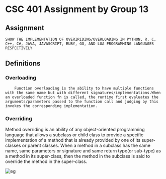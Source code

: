 # CSC 401 Assignment by Group 13 

## Assignment
    SHOW THE IMPLEMENTATION OF OVERIRIDING/OVERLOADING IN PYTHON, R, C, C++, C#, JAVA, JAVASCRIPT, RUBY, GO, AND LUA PROGRAMMING LANGUAGES RESPECTIVELY


## Definitions

### Overloading
```
    Function overloading is the ability to have multiple functions with the same name but with different signatures/implementations.When an overloaded function fn is called, the runtime first evaluates the arguments/parameters passed to the function call and judging by this invokes the corresponding implementation.
```

### Overriding
Method overriding is an ability of any object-oriented programming language that allows 
a subclass or child class to provide a specific implementation of a method that is already 
provided by one of its super-classes or parent classes. When a method in a subclass has 
the same name, same parameters or signature and same return type(or sub-type) as a method 
in its super-class, then the method in the subclass is said to override the method in 
the super-class.

![eg](https://media.geeksforgeeks.org/wp-content/uploads/20200114114917/overriding-in-python.png)